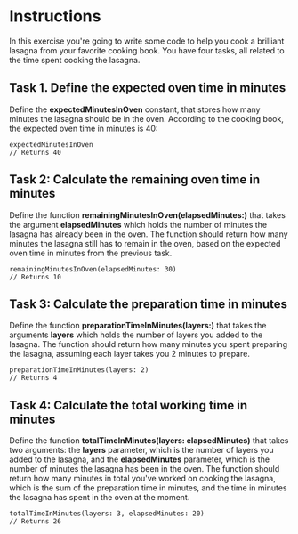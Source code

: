 # Instructions

In this exercise you're going to write some code to help you cook a brilliant lasagna from your favorite cooking book. You have four tasks, all related to the time spent cooking the lasagna.

## Task 1. Define the expected oven time in minutes

Define the **expectedMinutesInOven** constant, that stores how many minutes the lasagna should be in the oven. According to the cooking book, the expected oven time in minutes is 40:

    expectedMinutesInOven
    // Returns 40

## Task 2: Calculate the remaining oven time in minutes

Define the function **remainingMinutesInOven(elapsedMinutes:)** that takes the argument **elapsedMinutes** which holds the number of minutes the lasagna has already been in the oven. The function should return how many minutes the lasagna still has to remain in the oven, based on the expected oven time in minutes from the previous task.

    remainingMinutesInOven(elapsedMinutes: 30)
    // Returns 10

## Task 3: Calculate the preparation time in minutes

Define the function **preparationTimeInMinutes(layers:)** that takes the arguments **layers** which holds the number of layers you added to the lasagna. The function should return how many minutes you spent preparing the lasagna, assuming each layer takes you 2 minutes to prepare.
    
    preparationTimeInMinutes(layers: 2)
    // Returns 4

## Task 4: Calculate the total working time in minutes

Define the function **totalTimeInMinutes(layers: elapsedMinutes)** that takes two arguments: the **layers** parameter, which is the number of layers you added to the lasagna, and the **elapsedMinutes** parameter, which is the number of minutes the lasagna has been in the oven. The function should return how many minutes in total you've worked on cooking the lasagna, which is the sum of the preparation time in minutes, and the time in minutes the lasagna has spent in the oven at the moment.

    totalTimeInMinutes(layers: 3, elapsedMinutes: 20)
    // Returns 26

